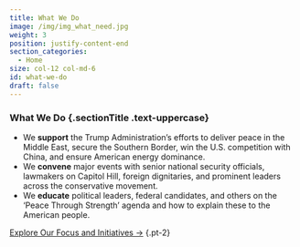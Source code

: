 ```yaml
---
title: What We Do
image: /img/img_what_need.jpg
weight: 3
position: justify-content-end
section_categories:
  - Home
size: col-12 col-md-6
id: what-we-do
draft: false
---
```

### What We Do {.sectionTitle .text-uppercase}

- We **support** the Trump Administration’s efforts to deliver peace in the Middle East, secure the Southern Border, win the U.S. competition with China, and ensure American energy dominance.
- We **convene** major events with senior national security officials, lawmakers on Capitol Hill, foreign dignitaries, and prominent leaders across the conservative movement.
- We **educate** political leaders, federal candidates, and others on the ‘Peace Through Strength’ agenda and how to explain these to the American people.

<a href="/focus/" class="button btn-outline">Explore Our Focus and Initiatives →</a>
{.pt-2}